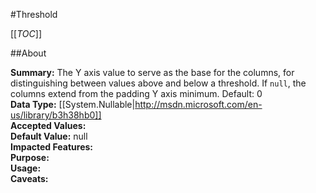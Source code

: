 #Threshold

[[_TOC_]]

##About

**Summary:**  The Y axis value to serve as the base for the columns, for distinguishing between values above and below a threshold. If <code>null</code>, the columns extend from the padding Y axis minimum. Default: 0   
**Data Type:** [[System.Nullable|http://msdn.microsoft.com/en-us/library/b3h38hb0]]  
**Accepted Values:**   
**Default Value:** null  
**Impacted Features:**   
**Purpose:**   
**Usage:**   
**Caveats:**   

